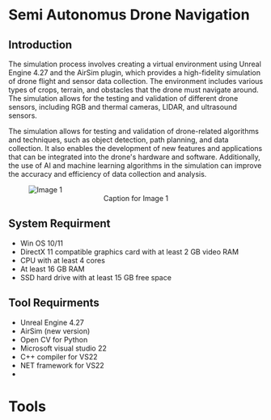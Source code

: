 # Semi Autonomus Drone Navigation

Introduction
-------------

The simulation process involves creating a virtual environment using Unreal Engine 4.27 and the AirSim plugin, which provides a high-fidelity simulation of drone flight and sensor data collection. The environment includes various types of crops, terrain, and obstacles that the drone must navigate around. The simulation allows for the testing and validation of different drone sensors, including RGB and thermal cameras, LIDAR, and ultrasound sensors.

The simulation allows for testing and validation of drone-related algorithms and techniques, such as object detection, path planning, and data collection. It also enables the development of new features and applications that can be integrated into the drone's hardware and software. Additionally, the use of AI and machine learning algorithms in the simulation can improve the accuracy and efficiency of data collection and analysis.

<figure>
  <img src="https://user-images.githubusercontent.com/80394968/224868977-cf1cd102-3fbf-4de7-96cc-528c55794761.png" alt="Image 1">
  <div style="text-align:center">
  <figcaption>Caption for Image 1</figcaption>
  </div>
</figure>

System Requirment 
------------------

* Win OS 10/11 
* DirectX 11 compatible graphics card with at least 2 GB video RAM
* CPU with at least 4 cores
* At least 16 GB RAM
* SSD hard drive with at least 15 GB free space 

Tool Requirments
-----------------
* Unreal Engine 4.27
* AirSim (new version)
* Open CV for Python
* Microsoft visual studio 22
* C++ compiler for VS22
* NET framework for VS22
* 



Tools
=======
